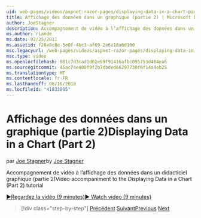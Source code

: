 ```yaml
---
uid: web-pages/videos/aspnet-razor-pages/displaying-data-in-a-chart-part-2
title: Affichage des données dans un graphique (partie 2) | Microsoft Docs
author: JoeStagner
description: Accompagnement de vidéo à l’affichage des données dans un didacticiel graphique (partie 2)
ms.author: riande
ms.date: 02/25/2011
ms.assetid: f28e8c8e-5e0f-4bc3-af69-2e6e18a6d100
msc.legacyurl: /web-pages/videos/aspnet-razor-pages/displaying-data-in-a-chart-part-2
msc.type: video
ms.openlocfilehash: 081c7d3cad1d62e69f91416afbc095753d484ea6
ms.sourcegitcommit: 45ac74e400f9f2b7dbded66297730f6f14a4eb25
ms.translationtype: MT
ms.contentlocale: fr-FR
ms.lasthandoff: 08/16/2018
ms.locfileid: "41833805"
---
```

<a name="displaying-data-in-a-chart-part-2"></a><span data-ttu-id="86e6d-103">Affichage des données dans un graphique (partie 2)</span><span class="sxs-lookup"><span data-stu-id="86e6d-103">Displaying Data in a Chart (Part 2)</span></span>
====================
<span data-ttu-id="86e6d-104">par [Joe Stagner](https://github.com/JoeStagner)</span><span class="sxs-lookup"><span data-stu-id="86e6d-104">by [Joe Stagner](https://github.com/JoeStagner)</span></span>

<span data-ttu-id="86e6d-105">Accompagnement de vidéo à l’affichage des données dans un didacticiel graphique (partie 2)</span><span class="sxs-lookup"><span data-stu-id="86e6d-105">Video accompaniment to the Displaying Data in a Chart (Part 2) tutorial</span></span>

[<span data-ttu-id="86e6d-106">&#9654;Regardez la vidéo (9 minutes)</span><span class="sxs-lookup"><span data-stu-id="86e6d-106">&#9654; Watch video (9 minutes)</span></span>](https://channel9.msdn.com/Blogs/ASP-NET-Site-Videos/displaying-data-in-a-chart-part-2)

> [!div class="step-by-step"]
> <span data-ttu-id="86e6d-107">[Précédent](displaying-data-in-a-chart-part-1.md)
> [Suivant](working-with-files.md)</span><span class="sxs-lookup"><span data-stu-id="86e6d-107">[Previous](displaying-data-in-a-chart-part-1.md)
[Next](working-with-files.md)</span></span>
